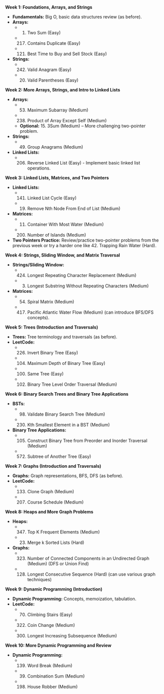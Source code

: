 
**Week 1: Foundations, Arrays, and Strings**
* **Fundamentals:** Big O, basic data structures review (as before).
* **Arrays:**
    * 1. Two Sum (Easy)
    * 217. Contains Duplicate (Easy)
    * 121. Best Time to Buy and Sell Stock (Easy)
* **Strings:**
    * 242. Valid Anagram (Easy)
    * 20. Valid Parentheses (Easy)

**Week 2: More Arrays, Strings, and Intro to Linked Lists**

* **Arrays:**
    * 53. Maximum Subarray (Medium)
    * 238. Product of Array Except Self (Medium)
    * **Optional:** 15. 3Sum (Medium) – More challenging two-pointer problem.
* **Strings:**
    * 49. Group Anagrams (Medium)
* **Linked Lists:**
    * 206. Reverse Linked List (Easy) - Implement basic linked list operations.

**Week 3: Linked Lists, Matrices, and Two Pointers**
* **Linked Lists:**
    * 141. Linked List Cycle (Easy)
    * 19. Remove Nth Node From End of List (Medium)
* **Matrices:**
    * 11. Container With Most Water (Medium)
    * 200. Number of Islands (Medium)
* **Two Pointers Practice:** Review/practice two-pointer problems from the previous week or try a harder one like 42. Trapping Rain Water (Hard).

**Week 4: Strings, Sliding Window, and Matrix Traversal**

* **Strings/Sliding Window:**
    * 424. Longest Repeating Character Replacement (Medium)
    * 3. Longest Substring Without Repeating Characters (Medium)
* **Matrices:**
    * 54. Spiral Matrix (Medium)
    * 417. Pacific Atlantic Water Flow (Medium) (can introduce BFS/DFS concepts).

**Week 5: Trees (Introduction and Traversals)**

* **Trees:** Tree terminology and traversals (as before).
* **LeetCode:**
    * 226. Invert Binary Tree (Easy)
    * 104. Maximum Depth of Binary Tree (Easy)
    * 100. Same Tree (Easy)
    * 102. Binary Tree Level Order Traversal (Medium)

**Week 6: Binary Search Trees and Binary Tree Applications**
* **BSTs:**
    * 98. Validate Binary Search Tree (Medium)
    * 230. Kth Smallest Element in a BST (Medium)
* **Binary Tree Applications:**
    * 105. Construct Binary Tree from Preorder and Inorder Traversal (Medium)
    * 572. Subtree of Another Tree (Easy)

**Week 7: Graphs (Introduction and Traversals)**

* **Graphs:** Graph representations, BFS, DFS (as before).
* **LeetCode:**
    * 133. Clone Graph (Medium)
    * 207. Course Schedule (Medium)

**Week 8: Heaps and More Graph Problems**
* **Heaps:**
    * 347. Top K Frequent Elements (Medium)
    * 23. Merge k Sorted Lists (Hard)
* **Graphs:**
    * 323. Number of Connected Components in an Undirected Graph (Medium) (DFS or Union Find)
    * 128. Longest Consecutive Sequence (Hard) (can use various graph techniques)

**Week 9: Dynamic Programming (Introduction)**
* **Dynamic Programming:** Concepts, memoization, tabulation.
* **LeetCode:**
    * 70. Climbing Stairs (Easy)
    * 322. Coin Change (Medium)
    * 300. Longest Increasing Subsequence (Medium)

**Week 10: More Dynamic Programming and Review**
* **Dynamic Programming:**
    * 139. Word Break (Medium)
    * 39. Combination Sum (Medium)
    * 198. House Robber (Medium)
